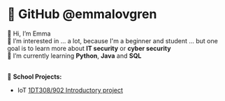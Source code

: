 # 📌 GitHub @emmalovgren
👋 Hi, I’m Emma  
👀 I’m interested in ... a lot, because I'm a beginner and student ... but one goal is to learn more about **IT security** or **cyber security**  
🌱 I’m currently learning **Python**, **Java** and **SQL**  
</br>

📑 **School Projects:**  
- IoT [1DT308/902 Introductory project](https://github.com/Mstalgren/20HT---1DT308-1DT902---Introducerande-projekt)

<!---
# 💬 	🍃 📌👤
Github template:
- 👋 Hi, I’m @emmalovgren
- 👀 I’m interested in ... 
- 🌱 I’m currently learning ...
- 💞️ I’m looking to collaborate on ...
- 📫 How to reach me ...
emmalovgren/emmalovgren is a ✨ special ✨ repository because its `README.md` (this file) appears on your GitHub profile.
You can click the Preview link to take a look at your changes.
--->
